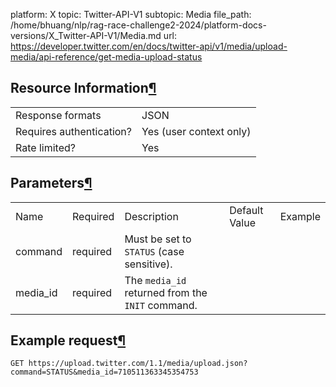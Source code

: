 platform: X
topic: Twitter-API-V1
subtopic: Media
file_path: /home/bhuang/nlp/rag-race-challenge2-2024/platform-docs-versions/X_Twitter-API-V1/Media.md
url: https://developer.twitter.com/en/docs/twitter-api/v1/media/upload-media/api-reference/get-media-upload-status

## Resource Information[¶](#resource-information "Permalink to this headline")

|     |     |
| --- | --- |
| Response formats | JSON |
| Requires authentication? | Yes (user context only) |
| Rate limited? | Yes |

## Parameters[¶](#parameters "Permalink to this headline")

|     |     |     |     |     |
| --- | --- | --- | --- | --- |
| Name | Required | Description | Default Value | Example |
| command | required | Must be set to `STATUS` (case sensitive). |     |     |
| media\_id | required | The `media_id` returned from the `INIT` command. |     |     |

## Example request[¶](#example-request "Permalink to this headline")

`GET https://upload.twitter.com/1.1/media/upload.json?command=STATUS&media_id=710511363345354753`